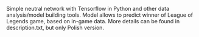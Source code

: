 Simple neutral network with Tensorflow in Python and other data analysis/model building tools. Model allows to predict winner of League of Legends game, based on in-game data. More details can be found in description.txt, but only Polish version. 

